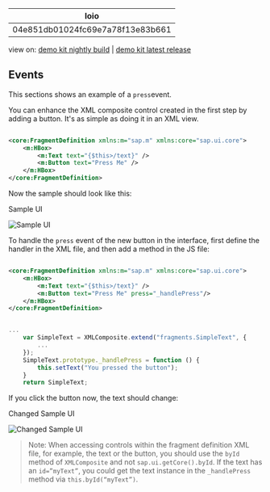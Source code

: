 <!-- loio04e851db01024fc69e7a78f13e83b661 -->

| loio |
| -----|
| 04e851db01024fc69e7a78f13e83b661 |

<div id="loio">

view on: [demo kit nightly build](https://openui5nightly.hana.ondemand.com/#/topic/04e851db01024fc69e7a78f13e83b661) | [demo kit latest release](https://openui5.hana.ondemand.com/#/topic/04e851db01024fc69e7a78f13e83b661)</div>

## Events

This sections shows an example of a `press`event.

You can enhance the XML composite control created in the first step by adding a button. It's as simple as doing it in an XML view.

``` xml

<core:FragmentDefinition xmlns:m="sap.m" xmlns:core="sap.ui.core">
    <m:HBox>
        <m:Text text="{$this>/text}" />
        <m:Button text="Press Me" />
    </m:HBox>
</core:FragmentDefinition>
```

Now the sample should look like this:

   
  
Sample UI<a name="loio04e851db01024fc69e7a78f13e83b661__fig_a2f_mmj_d1b"/>

 ![](loio55a1768cfc10416e8ba9e6f8ac89f371_LowRes.png "Sample UI") 

To handle the `press` event of the new button in the interface, first define the handler in the XML file, and then add a method in the JS file:

``` xml

<core:FragmentDefinition xmlns:m="sap.m" xmlns:core="sap.ui.core">
    <m:HBox>
        <m:Text text="{$this>/text}" />
        <m:Button text="Press Me" press="_handlePress"/>
    </m:HBox>
</core:FragmentDefinition>
```

``` js

...
    var SimpleText = XMLComposite.extend("fragments.SimpleText", {
        ...
    });
    SimpleText.prototype._handlePress = function () {
        this.setText("You pressed the button");
    }
    return SimpleText;
```

If you click the button now, the text should change:

   
  
Changed Sample UI<a name="loio04e851db01024fc69e7a78f13e83b661__fig_fzw_jpj_d1b"/>

 ![](loio88374f824fd54807b67e72e5c5a54611_LowRes.png "Changed Sample UI") 

> Note:
> When accessing controls within the fragment definition XML file, for example, the text or the button, you should use the `byId` method of `XMLComposite` and not `sap.ui.getCore().byId`. If the text has an `id=”myText”`, you could get the text instance in the `_handlePress` method via `this.byId(“myText”)`.
> 
> 

